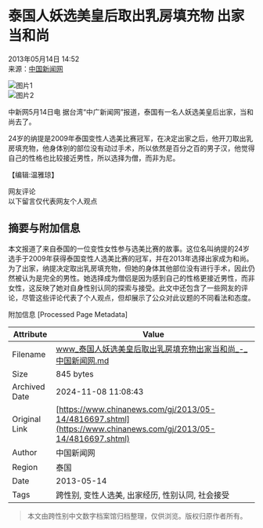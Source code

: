 # 泰国人妖选美皇后取出乳房填充物 出家当和尚

2013年05月14日 14:52  
来源：[中国新闻网](http://www.chinanews.com/)

![图片1](http://www.chinanews.com/fileftp/2020/03/2020-03-11/U194P4T47D46410F978DT20200311093349.jpg)  
![图片2](http://www.chinanews.com/fileftp/2020/03/2020-03-11/U194P4T47D46410F977DT20200311083723.jpg)

中新网5月14日电 据台湾“中广新闻网”报道，泰国有一名人妖选美皇后出家，当和尚去了。

24岁的纳提是2009年泰国变性人选美比赛冠军，在决定出家之后，他开刀取出乳房填充物，他身体别的部位没有动过手术，所以依然是百分之百的男子汉，他觉得自己的性格也比较接近男性，所以选择为僧，而非为尼。

【编辑:温雅琼】

网友评论  
以下留言仅代表网友个人观点

## 摘要与附加信息

<!-- tcd_abstract -->
本文报道了来自泰国的一位变性女性参与选美比赛的故事。这位名叫纳提的24岁选手于2009年获得泰国变性人选美比赛的冠军，并在2013年选择出家成为和尚。为了出家，纳提决定取出乳房填充物，但她的身体其他部位没有进行手术，因此仍然被认为是完全的男性。她选择成为僧侣是因为感到自己的性格更接近男性，而非女性，这反映了她对自身性别认同的探索与接受。此文中还包含了一些网友的评论，尽管这些评论代表了个人观点，但却展示了公众对此议题的不同看法和态度。
<!-- tcd_abstract_end -->

附加信息 [Processed Page Metadata]

| Attribute       | Value                                  |
|-----------------|----------------------------------------|
| Filename        | www_泰国人妖选美皇后取出乳房填充物出家当和尚_-_中国新闻网.md                             |
| Size            | 845 bytes                           |
| Archived Date   | 2024-11-08 11:08:43                             |
| Original Link   | [https://www.chinanews.com/gj/2013/05-14/4816697.shtml](https://www.chinanews.com/gj/2013/05-14/4816697.shtml)                       |
| Author          | 中国新闻网                               |
| Region          | 泰国                               |
| Date            | 2013-05-14                                 |
| Tags            | 跨性别, 变性人选美, 出家经历, 性别认同, 社会接受                                 |
>
> 本文由跨性别中文数字档案馆归档整理，仅供浏览。版权归原作者所有。
>